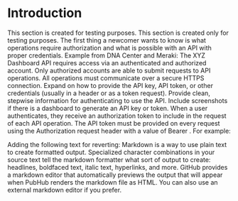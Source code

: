 # Introduction
This section is created for testing purposes.
This section is created only for testing purposes.
The first thing a newcomer wants to know is what operations require authorization and what is possible with an API with proper credentials. Example from DNA Center and Meraki:
The XYZ Dashboard API requires access via an authenticated and authorized account. Only authorized accounts are able to submit requests to API operations. All operations must communicate over a secure HTTPS connection.
Expand on how to provide the API key, API token, or other credentials (usually in a header or as a token request). Provide clean, stepwise information for authenticating to use the API. Include screenshots if there is a dashboard to generate an API key or token.
When a user authenticates, they receive an authorization token to include in the request of each API operation. The API token must be provided on every request using the Authorization request header with a value of Bearer <api token>. For example:

Adding the following text for reverting:
Markdown is a way to use plain text to create formatted output. Specialized character combinations in your source text tell the markdown formatter what sort of output to create: headlines, boldfaced text, italic text, hyperlinks, and more. GitHub provides a markdown editor that automatically previews the output that will appear when PubHub renders the markdown file as HTML. You can also use an external markdown editor if you prefer.
